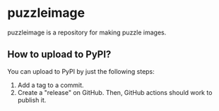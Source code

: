 # puzzleimage
puzzleimage is a repository for making puzzle images.

## How to upload to PyPI?
You can upload to PyPI by just the following steps:
1. Add a tag to a commit.
2. Create a "release" on GitHub.
Then, GitHub actions should work to publish it.